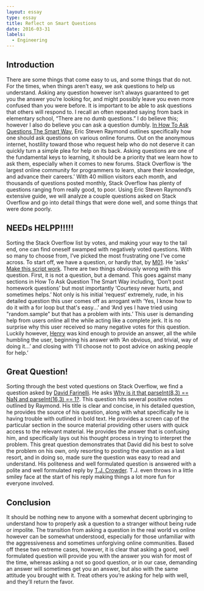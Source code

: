 ```yaml
---
layout: essay
type: essay
title: Reflect on Smart Questions
date: 2016-03-31
labels:
  - Engineering
---
```



## Introduction

There are some things that come easy to us, and some things that do not. For the times, when things aren’t easy, we ask questions to help us understand. Asking any question however isn’t always guaranteed to get you the answer you’re looking for, and might possibly leave you even more confused than you were before. It is important to be able to ask questions that others will respond to. I recall an often repeated saying from back in elementary school, “There are no dumb questions.” I do believe this; however I also do believe you can ask a question dumbly. [In How To Ask Questions The Smart Way](http://www.catb.org/esr/faqs/smart-questions.html), Eric Steven Raymond outlines specifically how one should ask questions on various online forums. Out on the anonymous internet, hostility toward those who request help who do not deserve it can quickly turn a simple plea for help on its back. Asking questions are one of the fundamental keys to learning, it should be a priority that we learn how to ask them, especially when it comes to new forums.
Stack Overflow is ‘the largest online community for programmers to learn, share their knowledge, and advance their careers.’ With 40 million visitors each month, and thousands of questions posted monthly, Stack Overflow has plenty of questions ranging from really good, to poor. Using Eric Steven Raymond’s extensive guide, we will analyze a couple questions asked on Stack Overflow and go into detail things that were done well, and some things that were done poorly. 

## NEEDs HELPP!!!!!

Sorting the Stack Overflow list by votes, and making your way to the tail end, one can find oneself swamped with negatively voted questions. With so many to choose from, I’ve picked the most frustrating one I’ve come across. To start off, we have a question, or hardly that, by [M01]( http://stackoverflow.com/users/5338806/m01). He ‘asks’ [Make this script work](http://stackoverflow.com/q/32590751). There are two things obviously wrong with this question. First, it is not a question, but a demand. This goes against many sections in How To Ask Question The Smart Way including, ‘Don’t post homework questions’ but most importantly ‘Courtesy never hurts, and sometimes helps.’ Not only is his initial ‘request’ extremely, rude, in his detailed question this user comes off as arrogant with  ‘Yes, I know how to do it with a for loop but that's easy...’ and ‘And yes I have tried using "random.sample" but that has a problem with ints.’ This user is demanding help from users online all the while acting like a complete jerk. It is no surprise why this user received so many negative votes for this question. Luckily however, [Henry]( http://stackoverflow.com/a/32590898) was kind enough to provide an answer, all the while humbling the user, beginning his answer with ‘An obvious, and trivial, way of doing it...’ and closing with ‘I'll choose not to post advice on asking people for help.’

## Great Question!

Sorting through the best voted questions on Stack Overflow, we find a question asked by [David Farinelli](http://stackoverflow.com/users/4695325/devid-farinelli). He asks [Why is it that parseInt(8,3) == NaN and parseInt(16,3) == 1?](http://stackoverflow.com/q/39147108). This question hits several positive notes outlined by Raymond. His title is clear and concise, in his detailed question, he provides the source of his question, along with what specifically he is having trouble with outlined in bold text. He provides a screen cap of the particular section in the source material providing other users with quick access to the relevant material. He provides the answer that is confusing him, and specifically lays out his thought process in trying to interpret the problem. This great question demonstrates that David did his best to solve the problem on his own, only resorting to posting the question as a last resort, and in doing so, made sure the question was easy to read and understand. His politeness and well formulated question is answered with a polite and well formulated reply by [T.J. Crowder](http://stackoverflow.com/questions/39147108/why-is-it-that-parseint8-3-nan-and-parseint16-3-1/39147168#39147168). T.J. even throws in a little smiley face at the start of his reply making things a lot more fun for everyone involved.

## Conclusion

It should be nothing new to anyone with a somewhat decent upbringing to understand how to properly ask a question to a stranger without being rude or impolite. The transition from asking a question in the real world vs online however can be somewhat understood, especially for those unfamiliar with the aggressiveness and sometimes unforgiving online communities. Based off these two extreme cases, however, it is clear that asking a good, well formulated question will provide you with the answer you wish for most of the time, whereas asking a not so good question, or in our case, demanding an answer will sometimes get you an answer, but also with the same attitude you brought with it. Treat others you’re asking for help with well, and they’ll return the favor. 
